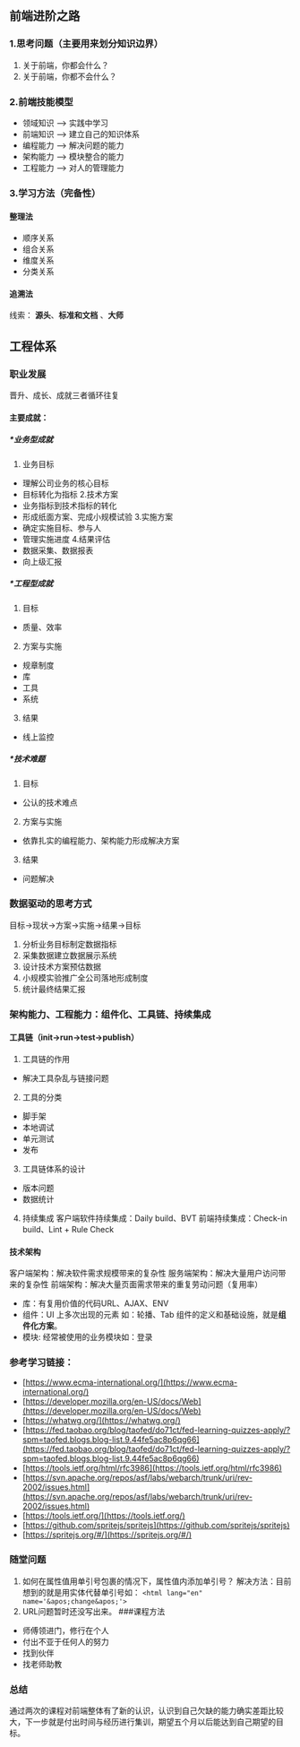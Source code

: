 ## 前端进阶之路
### 1.思考问题（主要用来划分知识边界）
1.  关于前端，你都会什么？
2.  关于前端，你都不会什么？
### 2.前端技能模型
- 领域知识  --> 实践中学习
- 前端知识   --> 建立自己的知识体系
-  编程能力   --> 解决问题的能力
-  架构能力   --> 模块整合的能力
- 工程能力   --> 对人的管理能力
### 3.学习方法（完备性）
#### 整理法
- 顺序关系
- 组合关系
- 维度关系
- 分类关系
#### 追溯法
线索： **源头**、**标准和文档** 、**大师**
## 工程体系
### 职业发展
晋升、成长、成就三者循环往复
#### 主要成就：
##### *业务型成就
1. 业务目标
- 理解公司业务的核心目标
- 目标转化为指标 
2.技术方案 
- 业务指标到技术指标的转化
- 形成纸面方案、完成小规模试验
3.实施方案 
- 确定实施目标、参与人
- 管理实施进度
4.结果评估
- 数据采集、数据报表
- 向上级汇报
##### *工程型成就
1. 目标
 - 质量、效率
2. 方案与实施
- 规章制度
- 库
- 工具
- 系统
3. 结果
- 线上监控
##### *技术难题
1. 目标
- 公认的技术难点
2. 方案与实施
- 依靠扎实的编程能力、架构能力形成解决方案
3. 结果
 - 问题解决
### 数据驱动的思考方式
目标→现状→方案→实施→结果→目标
1. 分析业务目标制定数据指标
2. 采集数据建立数据展示系统
3. 设计技术方案预估数据
4. 小规模实验推广全公司落地形成制度
5. 统计最终结果汇报
### 架构能力、工程能力：组件化、工具链、持续集成
#### 工具链（init→run→test→publish）
1. 工具链的作用
- 解决工具杂乱与链接问题
2. 工具的分类
  - 脚手架
  - 本地调试
  - 单元测试
  - 发布
3.  工具链体系的设计
 - 版本问题
 - 数据统计
4. 持续集成
  客户端软件持续集成：Daily build、BVT
  前端持续集成：Check-in build、Lint + Rule Check
#### 技术架构
  客户端架构：解决软件需求规模带来的复杂性
  服务端架构：解决大量用户访问带来的复杂性
  前端架构：解决大量页面需求带来的重复劳动问题（复用率）
   - 库：有复用价值的代码URL、AJAX、ENV
   - 组件：UI 上多次出现的元素 如：轮播、Tab
     组件的定义和基础设施，就是**组件化方案**。
   - 模块: 经常被使用的业务模块如：登录
### 参考学习链接：
*   [https://www.ecma-international.org/](https://www.ecma-international.org/)
*   [https://developer.mozilla.org/en-US/docs/Web](https://developer.mozilla.org/en-US/docs/Web)
*   [https://whatwg.org/](https://whatwg.org/)
*   [https://fed.taobao.org/blog/taofed/do71ct/fed-learning-quizzes-apply/?spm=taofed.blogs.blog-list.9.44fe5ac8p6qg66](https://fed.taobao.org/blog/taofed/do71ct/fed-learning-quizzes-apply/?spm=taofed.blogs.blog-list.9.44fe5ac8p6qg66)
*   [https://tools.ietf.org/html/rfc3986](https://tools.ietf.org/html/rfc3986)
*   [https://svn.apache.org/repos/asf/labs/webarch/trunk/uri/rev-2002/issues.html](https://svn.apache.org/repos/asf/labs/webarch/trunk/uri/rev-2002/issues.html)
*   [https://tools.ietf.org/](https://tools.ietf.org/)
*   [https://github.com/spritejs/spritejs](https://github.com/spritejs/spritejs)
*   [https://spritejs.org/#/](https://spritejs.org/#/)
### 随堂问题
1. 如何在属性值用单引号包裹的情况下，属性值内添加单引号？
  解决方法：目前想到的就是用实体代替单引号如：
```<html lang="en" name='&apos;change&apos;'>```
2. URL问题暂时还没写出来。
###课程方法
- 师傅领进门，修行在个人
- 付出不亚于任何人的努力
- 找到伙伴
- 找老师助教
### 总结
  通过两次的课程对前端整体有了新的认识，认识到自己欠缺的能力确实差距比较大，下一步就是付出时间与经历进行集训，期望五个月以后能达到自己期望的目标。

